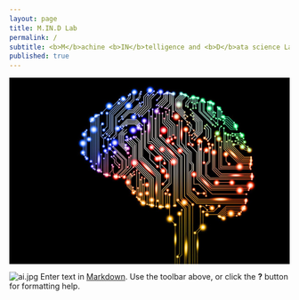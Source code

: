 ```yaml
---
layout: page
title: M.IN.D Lab
permalink: /
subtitle: <b>M</b>achine <b>IN</b>telligence and <b>D</b>ata science Laboratory
published: true
---
```

<img src="img/ai.jpg" width="600" align="center"/>

![ai.jpg]({{site.baseurl}}/img/ai.jpg)
Enter text in [Markdown](http://daringfireball.net/projects/markdown/). Use the toolbar above, or click the **?** button for formatting help.
